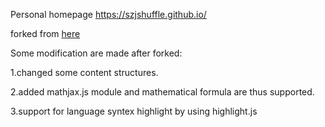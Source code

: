 Personal homepage <https://szjshuffle.github.io/>

forked from [here](https://github.com/veekxt/veekxt.github.io)

Some modification are made after forked:

1.changed some content structures.

2.added mathjax.js module and mathematical formula are thus supported.

3.support for language syntex highlight by using highlight.js
